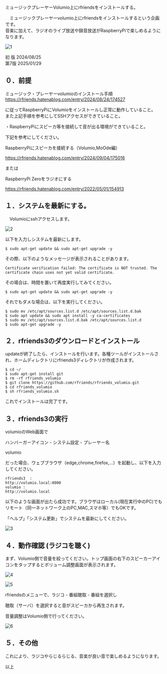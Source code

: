ミュージックプレーヤーVolumio上にrfriendsをインストールする。  
  
　ミュージックプレーヤーvolumio上にrfriendsをインストールするという企画です。  
音楽に加えて、ラジオのライブ放送や録音放送がRaspberryPiで楽しめるようになります。  
  
![1](https://github.com/user-attachments/assets/1a4aceb1-b10b-42f4-b427-0ef64d44f702)  
  
初 版 2024/08/25  
第7版 2025/01/29  
  
## ０．前提  
  
ミュージック・プレーヤーvolumioのインストール手順  
https://rfriends.hatenablog.com/entry/2024/08/24/174527  
  
に従ってRaspberryPiにVolumioをインストールし正常に動作していること。  
また上記手順を参考にしてSSHアクセスができていること。  
  
・RaspberryPiにスピーカ等を接続して音が出る環境ができていること。  
  
下記を参考にしてください。  
  
RaspberryPiにスピーカを接続する（Volumio,MoOde編）  
  
<https://rfriends.hatenablog.com/entry/2024/09/04/175016>    
  
または  
  
RaspberryPi Zeroをラジオにする  
  
<https://rfriends.hatenablog.com/entry/2022/05/01/154913>  
  
## １．システムを最新にする。  
  
　Volumioにsshアクセスします。  
  
![2](https://github.com/user-attachments/assets/6707e2ba-0e96-40b8-bf1d-808a225aca2d)  
  
以下を入力しシステムを最新にします。  
  
```
$ sudo apt-get update && sudo apt-get upgrade -y  
```
  
その際、以下のようなメッセージが表示されることがあります。  
  
```  
Certificate verification failed: The certificate is NOT trusted. The certificate chain uses not yet valid certificate.  
```  
  
その場合は、時間を置いて再度実行してみてください。  
  
```  
$ sudo apt-get update && sudo apt-get upgrade -y  
```
    
それでもダメな場合は、以下を実行してください。  
  
```  
$ sudo mv /etc/apt/sources.list.d /etc/apt/sources.list.d.bak  
$ sudo apt update && sudo apt install -y ca-certificates  
$ sudo mv /etc/apt/sources.list.d.bak /etc/apt/sources.list.d  
$ sudo apt-get upgrade -y  
```  
  
## ２．rfriends3のダウンロードとインストール  
  
updateが終了したら、インストールを行います。各種ツールがインストールされ、ホームディレクトリにrfriends3ディレクトリが作成されます。  
  
```  
$ cd ~/  
$ sudo apt-get install git  
$ rm -rf rfriends_volumio  
$ git clone https://github.com/rfriends/rfriends_volumio.git  
$ cd rfriends_volumio  
$ sh rfriends_volumio.sh  
```
  
これでインストールは完了です。  
  
## ３．rfriends3の実行  
  
volumioのWeb画面で  
  
ハンバーガーアイコン - システム設定 - プレーヤー名  
  
volumio  
  
だった場合、ウェブブラウザ（edge,chrome,firefox,...）を起動し、以下を入力してください。  
  
```
rfriends3  :   
http://volumio.local:8000  
volumio :   
http://volumio.local  
```  
  
以下のような画面が出たら成功です。ブラウザはローカル(現在実行中のPC)でもリモート（同一ネットワーク上のPC,MAC,スマホ等）でもOKです。  
  
「ヘルプ」「システム更新」でシステムを最新にしてください。  
  
![3](https://github.com/user-attachments/assets/feaaa8c4-09c7-4222-8b1a-a23959986f5d)  
  
## ４．動作確認 (ラジコを聴く)  
  
まず、Volumio側で音量を絞ってください。トップ画面の右下のスピーカーアイコンをタップするとボリューム調整画面が表示されます。  
  
![4](https://github.com/user-attachments/assets/63e4b592-ccc9-4431-8c40-36f26540c4ed)  
  
![5](https://github.com/user-attachments/assets/2946a211-6ea4-40b9-ae66-4392d0ea8ecb)  
  
rfriendsのメニューで、ラジコ - 番組聴取 - 番組を選択し  
  
聴取（サーバ）を選択すると音がスピーカから再生されます。  
  
音量調整はVolumio側で行ってください。  
  
![6](https://github.com/user-attachments/assets/b674bc07-4f10-418e-bb80-f324f655a3ce)  
  
## ５．その他  
    
これにより、ラジコやらじるらじる、音楽が良い音で楽しめるようになります。    
    
    
以上    
    
